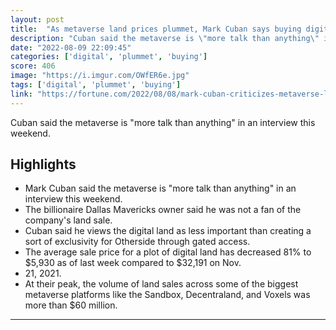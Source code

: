 ```yaml
---
layout: post
title:  "As metaverse land prices plummet, Mark Cuban says buying digital land is ‘The dumbest sh*t ever’"
description: "Cuban said the metaverse is \"more talk than anything\" in an interview this weekend."
date: "2022-08-09 22:09:45"
categories: ['digital', 'plummet', 'buying']
score: 406
image: "https://i.imgur.com/OWfER6e.jpg"
tags: ['digital', 'plummet', 'buying']
link: "https://fortune.com/2022/08/08/mark-cuban-criticizes-metaverse-land-sales-yuga-labs-otherside/"
---
```


Cuban said the metaverse is \"more talk than anything\" in an interview this weekend.

## Highlights

- Mark Cuban said the metaverse is "more talk than anything" in an interview this weekend.
- The billionaire Dallas Mavericks owner said he was not a fan of the company's land sale.
- Cuban said he views the digital land as less important than creating a sort of exclusivity for Otherside through gated access.
- The average sale price for a plot of digital land has decreased 81% to $5,930 as of last week compared to $32,191 on Nov.
- 21, 2021.
- At their peak, the volume of land sales across some of the biggest metaverse platforms like the Sandbox, Decentraland, and Voxels was more than $60 million.

---
